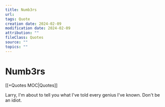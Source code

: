```yaml
---
title: Numb3rs
url: 
tags: Quote
creation date: 2024-02-09
modification date: 2024-02-09
attribution: ""
fileClass: Quotes
source: ""
topics: ""
---
```


# Numb3rs

[[+Quotes MOC|Quotes]]

Larry, I'm about to tell you what I've told every genius I've known. Don't be an idiot.
